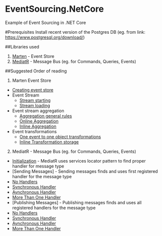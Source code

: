 # EventSourcing.NetCore
Example of Event Sourcing in .NET Core

#Prerequisites
Install recent version of the Postgres DB (eg. from link: https://www.postgresql.org/download/)

##Libraries used
1. [Marten](https://github.com/JasperFx/marten) - Event Store
2. [MediatR](https://github.com/jbogard/MediatR) - Message Bus (eg. for Commands, Queries, Events)

##Suggested Order of reading
1. Marten Event Store
  * [Creating event store](https://github.com/oskardudycz/EventSourcing.NetCore/blob/master/Marten.Integration.Tests/General/StoreInitializationTests.cs)
  * Event Stream
    * [Stream starting](https://github.com/oskardudycz/EventSourcing.NetCore/blob/master/Marten.Integration.Tests/EventStore/Stream/StreamStarting.cs)
    * [Stream loading](https://github.com/oskardudycz/EventSourcing.NetCore/blob/master/Marten.Integration.Tests/EventStore/Stream/StreamLoading.cs)
  * Event stream aggregation
    * [Aggregation general rules](https://github.com/oskardudycz/EventSourcing.NetCore/blob/master/Marten.Integration.Tests/EventStore/Aggregate/AggregationRules.cs)
    * [Online Aggregation](https://github.com/oskardudycz/EventSourcing.NetCore/blob/master/Marten.Integration.Tests/EventStore/Aggregate/EventsAggregation.cs)
    * [Inline Aggregation](https://github.com/oskardudycz/EventSourcing.NetCore/blob/master/Marten.Integration.Tests/EventStore/Aggregate/InlineAggregationStorage.cs)
  * Event transformations
    * [One event to one object transformations](https://github.com/oskardudycz/EventSourcing.NetCore/blob/master/Marten.Integration.Tests/EventStore/Transformations/OneToOneEventTransformations.cs)
    * [Inline Transformation storage](https://github.com/oskardudycz/EventSourcing.NetCore/blob/master/Marten.Integration.Tests/EventStore/Transformations/InlineTransformationsStorage.cs)

2. MediatR - Message Bus (eg. for Commands, Queries, Events)
 * [Initialization](https://github.com/oskardudycz/EventSourcing.NetCore/blob/master/MediatR.Tests/Initialization/Initialization.cs) - MediatR uses services locator pattern to find proper handler for message type
 * [Sending Messages] - Sending messages finds and uses first registered handler for the message type
  * [No Handlers](https://github.com/oskardudycz/EventSourcing.NetCore/blob/master/MediatR.Tests/Sending/NoHandlers.cs)
  * [Synchronous Handler](https://github.com/oskardudycz/EventSourcing.NetCore/blob/master/MediatR.Tests/Sending/SynchronousHandler.cs)
  * [Aynchronous Handler](https://github.com/oskardudycz/EventSourcing.NetCore/blob/master/MediatR.Tests/Sending/AsynchronousHandler.cs)
  * [More Than One Handler](https://github.com/oskardudycz/EventSourcing.NetCore/blob/master/MediatR.Tests/Sending/MoreThanOneHandler.cs)
 * [Publishing Messages] - Publishing messages finds and uses all registered handlers for the message type
  * [No Handlers](https://github.com/oskardudycz/EventSourcing.NetCore/blob/master/MediatR.Tests/Publishing/NoHandlers.cs)
  * [Synchronous Handler](https://github.com/oskardudycz/EventSourcing.NetCore/blob/master/MediatR.Tests/Publishing/SynchronousHandler.cs)
  * [Aynchronous Handler](https://github.com/oskardudycz/EventSourcing.NetCore/blob/master/MediatR.Tests/Publishing/AsynchronousHandler.cs)
  * [More Than One Handler](https://github.com/oskardudycz/EventSourcing.NetCore/blob/master/MediatR.Tests/Publishing/MoreThanOneHandler.cs)
